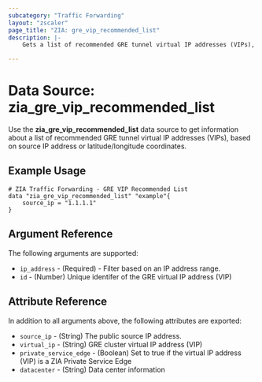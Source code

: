 ```yaml
---
subcategory: "Traffic Forwarding"
layout: "zscaler"
page_title: "ZIA: gre_vip_recommended_list"
description: |-
    Gets a list of recommended GRE tunnel virtual IP addresses (VIPs), based on source IP address or latitude/longitude coordinates.

---
```


# Data Source: zia_gre_vip_recommended_list

Use the **zia_gre_vip_recommended_list** data source to get information about a list of recommended GRE tunnel virtual IP addresses (VIPs), based on source IP address or latitude/longitude coordinates.

## Example Usage

```hcl
# ZIA Traffic Forwarding - GRE VIP Recommended List
data "zia_gre_vip_recommended_list" "example"{
    source_ip = "1.1.1.1"
}
```

## Argument Reference

The following arguments are supported:

* `ip_address` - (Required) - Filter based on an IP address range.
* `id` - (Number) Unique identifer of the GRE virtual IP address (VIP)

## Attribute Reference

In addition to all arguments above, the following attributes are exported:

* `source_ip` - (String) The public source IP address.
* `virtual_ip` - (String) GRE cluster virtual IP address (VIP)
* `private_service_edge` - (Boolean) Set to true if the virtual IP address (VIP) is a ZIA Private Service Edge
* `datacenter` - (String) Data center information
